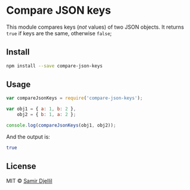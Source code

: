 # Compare JSON keys

This module compares keys (_not_ values) of two JSON objects. It returns `true` if keys are the same, otherwise `false`;

## Install

```bash
npm install --save compare-json-keys
```

## Usage

```js
var compareJsonKeys = require('compare-json-keys');

var obj1 = { a: 1, b: 2 },
    obj2 = { b: 1, a: 2 };

console.log(compareJsonKeys(obj1, obj2));
```

And the output is:

```bash
true
```

## License

MIT © [Samir Djellil](http://samirdjellil.com)
